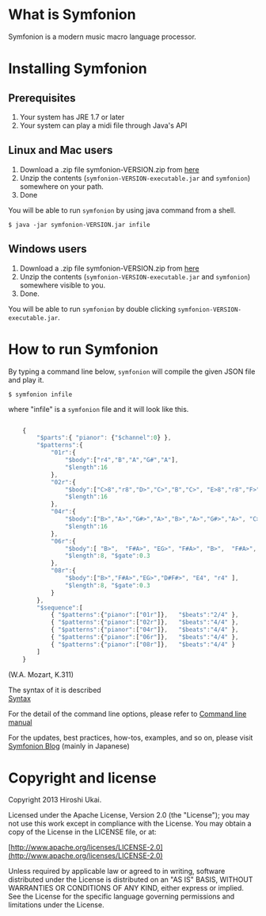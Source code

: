 # What is Symfonion
Symfonion is a modern music macro language processor.

# Installing Symfonion
## Prerequisites
1. Your system has JRE 1.7 or later
2. Your system can play a midi file through Java's API

## Linux and Mac users
1. Download a .zip file symfonion-VERSION.zip from [here](https://github.com/dakusui/symfonion/releases/tag/symfonion-0.9.1)
2. Unzip the contents (```symfonion-VERSION-executable.jar``` and ```symfonion```) somewhere on your path.
3. Done

You will be able to run ```symfonion``` by using java command from a shell.

```
$ java -jar symfonion-VERSION.jar infile
```

## Windows users
1. Download a .zip file symfonion-VERSION.zip from [here](https://github.com/dakusui/symfonion/releases/tag/symfonion-0.9.1)
2. Unzip the contents (```symfonion-VERSION-executable.jar``` and ```symfonion```) somewhere visible to you.
3. Done.

You will be able to run ```symfonion``` by double clicking ```symfonion-VERSION-executable.jar```.

# How to run Symfonion #
By typing a command line below, ```symfonion``` will compile the given JSON file and play it.

```
$ symfonion infile
```

where "infile" is a ```symfonion``` file and it will look like this.

```javascript

    {
        "$parts":{ "pianor": {"$channel":0} },
        "$patterns":{
            "01r":{
                "$body":["r4","B","A","G#","A"],
                "$length":16
            },
            "02r":{
                "$body":["C>8","r8","D>","C>","B","C>", "E>8","r8","F>","E>","D#>","E>"],
                "$length":16
            },
            "04r":{
                "$body":["B>","A>","G#>","A>","B>","A>","G#>","A>", "C>>4","A>8","C>>8"],
                "$length":16
            },
            "06r":{
                "$body":[ "B>",  "F#A>", "EG>", "F#A>", "B>",  "F#A>", "EG>", "F#A>" ],
                "$length":8, "$gate":0.3
            },
            "08r":{
                "$body":["B>","F#A>","EG>","D#F#>", "E4", "r4" ],
                "$length":8, "$gate":0.3
            }
        },
        "$sequence":[
            { "$patterns":{"pianor":["01r"]},   "$beats":"2/4" },
            { "$patterns":{"pianor":["02r"]},   "$beats":"4/4" },
            { "$patterns":{"pianor":["04r"]},   "$beats":"4/4" },
            { "$patterns":{"pianor":["06r"]},   "$beats":"4/4" },
            { "$patterns":{"pianor":["08r"]},   "$beats":"4/4" }
        ]
    }
```
(W.A. Mozart, K.311)

The syntax of it is described  
[Syntax](SYNTAX.md)

For the detail of the command line options, please refer to 
[Command line manual](CLI.md)

For the updates, best practices, how-tos, examples, and so on, please visit
[Symfonion Blog](http://symfonion.hatenadiary.jp/) (mainly in Japanese)

# Copyright and license #

Copyright 2013 Hiroshi Ukai.

Licensed under the Apache License, Version 2.0 (the "License");
you may not use this work except in compliance with the License.
You may obtain a copy of the License in the LICENSE file, or at:

  [http://www.apache.org/licenses/LICENSE-2.0](http://www.apache.org/licenses/LICENSE-2.0)

Unless required by applicable law or agreed to in writing, software
distributed under the License is distributed on an "AS IS" BASIS,
WITHOUT WARRANTIES OR CONDITIONS OF ANY KIND, either express or implied.
See the License for the specific language governing permissions and
limitations under the License.
